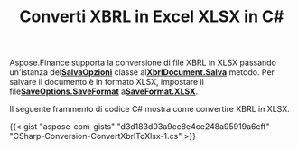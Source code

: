 ﻿---
title: Converti XBRL in Excel XLSX in C#
linktitle: Converti XBRL in XLSX
type: docs
weight: 10
url: /it/net/convert-xbrl-to-xlsx/
description: C# Finance La libreria API supporta la conversione di file XBRL in Excel XLSX. Si prega di consultare il codice fornito in questo articolo.
---
 Aspose.Finance supporta la conversione di file XBRL in XLSX passando un'istanza del[**SalvaOpzioni**](https://reference.aspose.com/finance/net/aspose.finance.xbrl/saveoptions) classe al[**XbrlDocument.Salva**](https://reference.aspose.com/finance/net/aspose.finance.xbrl/xbrldocument/methods/save/index) metodo. Per salvare il documento è in formato XLSX, impostare il file[**SaveOptions.SaveFormat**](https://reference.aspose.com/finance/net/aspose.finance.xbrl/saveoptions/properties/saveformat) a[**SaveFormat.XLSX**](https://reference.aspose.com/finance/net/aspose.finance.xbrl/saveformat).

Il seguente frammento di codice C# mostra come convertire XBRL in XLSX.

{{< gist "aspose-com-gists" "d3d183d03a9cc8e4ce248a95919a6cff" "CSharp-Conversion-ConvertXbrlToXlsx-1.cs" >}}
